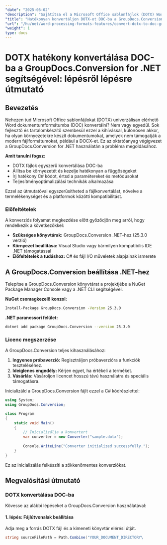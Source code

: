 ```yaml
---
"date": "2025-05-02"
"description": "Sajátítsa el a Microsoft Office sablonfájlok (DOTX) Word dokumentumokká (DOC) konvertálásának mesteri módját a GroupDocs.Conversion for .NET segítségével. Kövesse ezt az átfogó útmutatót."
"title": "Hatékonyan konvertáljon DOTX-ot DOC-ba a GroupDocs.Conversion for .NET segítségével – lépésről lépésre útmutató"
"url": "/hu/net/word-processing-formats-features/convert-dotx-to-doc-groupdocs-conversion-net/"
"weight": 1
type: docs
---
```

# DOTX hatékony konvertálása DOC-ba a GroupDocs.Conversion for .NET segítségével: lépésről lépésre útmutató

## Bevezetés

Nehezen tud Microsoft Office sablonfájlokat (DOTX) univerzálisan elérhető Word dokumentumformátumba (DOC) konvertálni? Nem vagy egyedül. Sok fejlesztő és tartalomkészítő szembesül ezzel a kihívással, különösen akkor, ha olyan környezetekre készít dokumentumokat, amelyek nem támogatják a modern fájlformátumokat, például a DOCX-et. Ez az oktatóanyag végigvezet a GroupDocs.Conversion for .NET használatán a probléma megoldásához.

**Amit tanulni fogsz:**
- DOTX fájlok egyszerű konvertálása DOC-ba
- Állítsa be környezetét és kezelje hatékonyan a függőségeket
- Írj hatékony C# kódot, értsd a paramétereket és metódusokat
- Teljesítményoptimalizálási technikák alkalmazása

Ezzel az útmutatóval egyszerűsítheted a fájlkonvertálást, növelve a termelékenységet és a platformok közötti kompatibilitást.

### Előfeltételek
A konverziós folyamat megkezdése előtt győződjön meg arról, hogy rendelkezik a következőkkel:
- **Szükséges könyvtárak:** GroupDocs.Conversion .NET-hez (25.3.0 verzió)
- **Környezet beállítása:** Visual Studio vagy bármilyen kompatibilis IDE .NET támogatással
- **Előfeltételek a tudáshoz:** C# és fájl I/O műveletek alapjainak ismerete

## A GroupDocs.Conversion beállítása .NET-hez
Telepítse a GroupDocs.Conversion könyvtárat a projektjébe a NuGet Package Manager Console vagy a .NET CLI segítségével.

**NuGet csomagkezelő konzol:**
```bash
Install-Package GroupDocs.Conversion -Version 25.3.0
```

**\.NET parancssori felület:**
```bash
dotnet add package GroupDocs.Conversion --version 25.3.0
```

### Licenc megszerzése
A GroupDocs.Conversion teljes kihasználásához:
1. **Ingyenes próbaverzió:** Regisztráljon próbaverzióra a funkciók teszteléséhez.
2. **Ideiglenes engedély:** Kérjen egyet, ha értékeli a terméket.
3. **Vásárlás:** Vásároljon licencet hosszú távú használatra és speciális támogatásra.

Inicializáld a GroupDocs.Conversion fájlt ezzel a C# kódrészlettel:
```csharp
using System;
using GroupDocs.Conversion;

class Program
{
    static void Main()
    {
        // Inicializálja a konvertert
        var converter = new Converter("sample.dotx");
        
        Console.WriteLine("Converter initialized successfully.");
    }
}
```
Ez az inicializálás felkészíti a zökkenőmentes konverziókat.

## Megvalósítási útmutató
### DOTX konvertálása DOC-ba
Kövesse az alábbi lépéseket a GroupDocs.Conversion használatával:

#### 1. lépés: Fájlútvonalak beállítása
Adja meg a forrás DOTX fájl és a kimeneti könyvtár elérési útját.
```csharp
string sourceFilePath = Path.Combine("YOUR_DOCUMENT_DIRECTORY\